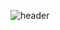 ![header](https://capsule-render.vercel.app/api?type=Rect&color=gradient&height=100&section=footer&text=capsule%20render&fontSize=90)
